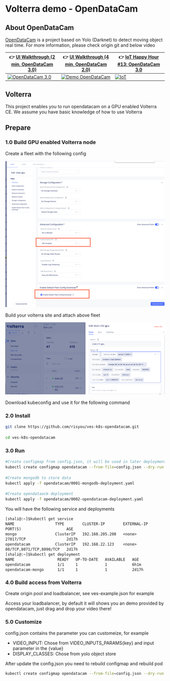 # Volterra demo - OpenDataCam

## About OpenDataCam

[OpenDataCam](https://raw.githubusercontent.com/risyou/ves-k8s-opendatacam/master/README.md) is a project based on Yolo (Darknet) to detect moving object real time. For more information, please check origin git and below video

| 👉 [UI Walkthrough (2 min, OpenDataCam 3.0)](https://vimeo.com/432747455) | 👉 [UI Walkthrough (4 min, OpenDataCam 2.0)](https://vimeo.com/346340651) | 👉 [IoT Happy Hour #13:  OpenDataCam 3.0](https://youtu.be/YfRvUeSLi0M?t=1000 ) |
| ------------------------------------------------------------ | ------------------------------------------------------------ | ------------------------------------------------------------ |
| [![OpenDataCam 3.0](https://i.vimeocdn.com/video/914771794_640.jpg)](https://vimeo.com/432747455) | [![Demo OpenDataCam](https://i.vimeocdn.com/video/805477718_640.jpg)](https://vimeo.com/346340651) | [![IoT](https://img.youtube.com/vi/YfRvUeSLi0M/hqdefault.jpg)](https://youtu.be/YfRvUeSLi0M?t=1000) |


## Volterra
This project enables you to run opendatacam on a GPU enabled Volterra CE. We assume you have basic knowledge of how to use Volterra

## Prepare

### 1.0 Build GPU enabled Volterra node
Create a fleet with the following config

<img src="/images/fleet-GPU.png" alt="drawing" width="600"/>

Build your volterra site and attach above fleet

<img src="/images/GPU-label.png" alt="drawing" width="600"/>

Download kubeconfig and use it for the following command

### 2.0 Install

```bash
git clone https://github.com/risyou/ves-k8s-opendatacam.git

cd ves-k8s-opendatacam
```

### 3.0 Run

```bash
#Create configmap from config.json, it will be used in later deployment
kubectl create configmap opendatacam --from-file=config.json --dry-run -o yaml | kubectl apply -f -

#Create mongodb to store data
kubectl apply -f opendatacam/0001-mongodb-deployment.yaml

#Create opendataacm deployment
kubectl apply -f opendatacam/0002-opendatacam-deployment.yaml
```
You will have the following service and deployments

```
[shali@:~]$kubectl get service
NAME                  TYPE        CLUSTER-IP        EXTERNAL-IP   PORT(S)                    AGE
mongo                 ClusterIP   192.168.205.208   <none>        27017/TCP                  2d17h
opendatacam           ClusterIP   192.168.22.123    <none>        80/TCP,8071/TCP,8090/TCP   2d17h
[shali@:~]$kubectl get deployment
NAME                   READY   UP-TO-DATE   AVAILABLE   AGE
opendatacam            1/1     1            1           6h1m
opendatacam-mongo      1/1     1            1           2d17h
```


### 4.0 Build access from Volterra

Create origin pool and loadbalancer, see ves-example.json for example

Access your loadbalancer, by default it will shows you an demo provided by opendatacam, just drag and drop your video there!

### 5.0 Customize

config.json contains the parameter you can customeize, for example
- VIDEO_INPUT: Chose from VIDEO_INPUTS_PARAMS{key} and input parameter in the {value}
- DISPLAY_CLASSES: Chose from yolo object store

After update the config.json you need to rebuild configmap and rebuild pod

```bash
kubectl create configmap opendatacam --from-file=config.json --dry-run -o yaml | kubectl apply -f -
```
